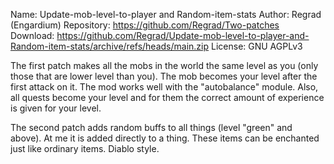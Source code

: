 Name: Update-mob-level-to-player and Random-item-stats
Author: Regrad (Engardium)
Repository: https://github.com/Regrad/Two-patches
Download: https://github.com/Regrad/Update-mob-level-to-player-and-Random-item-stats/archive/refs/heads/main.zip
License: GNU AGPLv3

The first patch makes all the mobs in the world the same level as you (only those that are lower level than you). The mob becomes your level after the first attack on it. The mod works well with the "autobalance" module. Also, all quests become your level and for them the correct amount of experience is given for your level.

The second patch adds random buffs to all things (level "green" and above). At me it is added directly to a thing. These items can be enchanted just like ordinary items. Diablo style.
